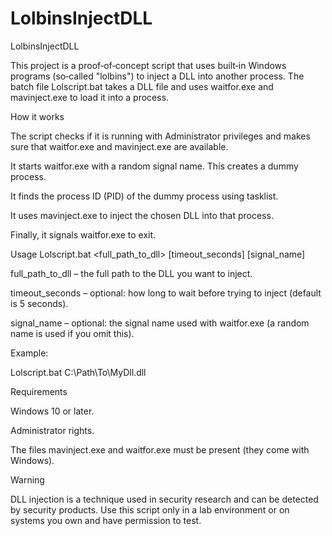 # LolbinsInjectDLL

LolbinsInjectDLL

This project is a proof‑of‑concept script that uses built‑in Windows programs (so‑called "lolbins") to inject a DLL into another process. The batch file Lolscript.bat takes a DLL file and uses waitfor.exe and mavinject.exe to load it into a process.

How it works

The script checks if it is running with Administrator privileges and makes sure that waitfor.exe and mavinject.exe are available.

It starts waitfor.exe with a random signal name. This creates a dummy process.

It finds the process ID (PID) of the dummy process using tasklist.

It uses mavinject.exe to inject the chosen DLL into that process.

Finally, it signals waitfor.exe to exit.

Usage
Lolscript.bat <full_path_to_dll> [timeout_seconds] [signal_name]


full_path_to_dll – the full path to the DLL you want to inject.

timeout_seconds – optional: how long to wait before trying to inject (default is 5 seconds).

signal_name – optional: the signal name used with waitfor.exe (a random name is used if you omit this).

Example:

Lolscript.bat C:\Path\To\MyDll.dll

Requirements

Windows 10 or later.

Administrator rights.

The files mavinject.exe and waitfor.exe must be present (they come with Windows).

Warning

DLL injection is a technique used in security research and can be detected by security products. Use this script only in a lab environment or on systems you own and have permission to test.
